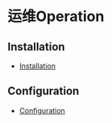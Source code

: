 # 运维Operation

## Installation
- [Installation](installation.md)


## Configuration
- [Configuration](configuration.md)

